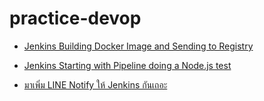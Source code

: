 # practice-devop
- [Jenkins Building Docker Image and Sending to Registry](https://medium.com/@gustavo.guss/jenkins-building-docker-image-and-sending-to-registry-64b84ea45ee9)

- [Jenkins Starting with Pipeline doing a Node.js test](https://medium.com/@gustavo.guss/jenkins-starting-with-pipeline-doing-a-node-js-test-72c6057b67d4)

- [มาเพิ่ม LINE Notify ให้ Jenkins กันเถอะ](https://medium.com/readmoreth/%E0%B8%A1%E0%B8%B2%E0%B9%80%E0%B8%9E%E0%B8%B4%E0%B9%88%E0%B8%A1-line-notify-%E0%B9%83%E0%B8%AB%E0%B9%89-jenkins-%E0%B8%81%E0%B8%B1%E0%B8%99%E0%B9%80%E0%B8%96%E0%B8%AD%E0%B8%B0-4e7af7c87515)
